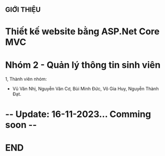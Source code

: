 ## GIỚI THIỆU
# Thiết kế website bằng ASP.Net Core MVC
# Nhóm 2 - Quản lý thông tin sinh viên
  1, Thành viên nhóm: 
   - Vũ Văn Nhị, Nguyễn Văn Cơ, Bùi Minh Đức, Võ Gia Huy, Nguyễn Thành Đạt.
# -- Update: 16-11-2023... Comming soon -- #
# END #
  
